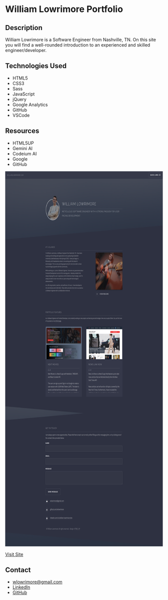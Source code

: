 # William Lowrimore Portfolio

## Description

William Lowrimore is a Software Engineer from Nashville, TN. On this site you will find a well-rounded introduction to an experienced and skilled engineer/developer.

## Technologies Used

- HTML5 <br/>
- CSS3 <br />
- Sass <br/>
- JavaScript <br />
- jQuery <br />
- Google Analytics <br />
- GitHub <br />
- VSCode

## Resources

- HTML5UP <br />
- Gemini AI <br />
- Codeium AI <br />
- Google <br />
- GitHub <br />

<img src="images/site-screenShot.png" alt="William Lowrimore" width="800" height="1200" />

[Visit Site](https://www.williamlowrimore.com)

## Contact

- [wlowrimore@gmail.com](wlowrimore@gmail.com)
- [LinkedIn](https://www.linkedin.com/in/william-lowrimore-dev)
- [GitHub](https://www.github.com/wlowrimore)
